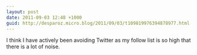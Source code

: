 ```yaml
---
layout: post
date: 2011-09-03 12:48 +1000
guid: http://desparoz.micro.blog/2011/09/03/t109819976394878977.html
---
```

I think I have actively been avoiding Twitter as my follow list is so high that there is a lot of noise.
